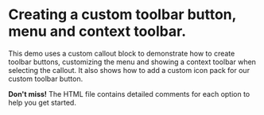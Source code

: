 # Creating a custom toolbar button, menu and context toolbar.

This demo uses a custom callout block to demonstrate how to create toolbar buttons, customizing the menu and showing a context toolbar when selecting the callout. It also shows how to add a custom icon pack for our custom toolbar button.

**Don't miss!** The HTML file contains detailed comments for each option to help you get started.
